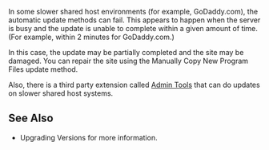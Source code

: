 <!-- Filename: Update_did_not_finish_successfully / Display title: Update did not finish successfully -->

In some slower shared host environments (for example, GoDaddy.com), the
automatic update methods can fail. This appears to happen when the
server is busy and the update is unable to complete within a given
amount of time. (For example, within 2 minutes for GoDaddy.com.)

In this case, the update may be partially completed and the site may be
damaged. You can repair the site using the  Manually Copy New Program
Files
update method.

Also, there is a third party extension called <a
href="https://extensions.joomla.org/extension/access-a-security/site-security/admin-tools/"
class="external text" target="_blank" rel="noreferrer noopener">Admin
Tools</a> that can do updates on slower shared host systems.

## See Also

-  Upgrading
  Versions
  for more information.
